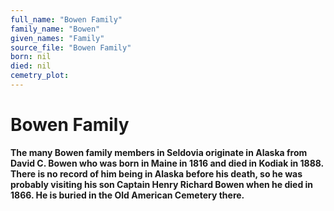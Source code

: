 ```yaml
---
full_name: "Bowen Family"
family_name: "Bowen"
given_names: "Family"
source_file: "Bowen Family"
born: nil
died: nil
cemetry_plot: 
---
```

# Bowen Family

**The many Bowen family members in Seldovia originate in Alaska from
David C. Bowen who was born in Maine in 1816 and died in Kodiak in 1888.
There is no record of him being in Alaska before his death, so he was
probably visiting his son Captain Henry Richard Bowen when he died in
1866. He is buried in the Old American Cemetery there.**

